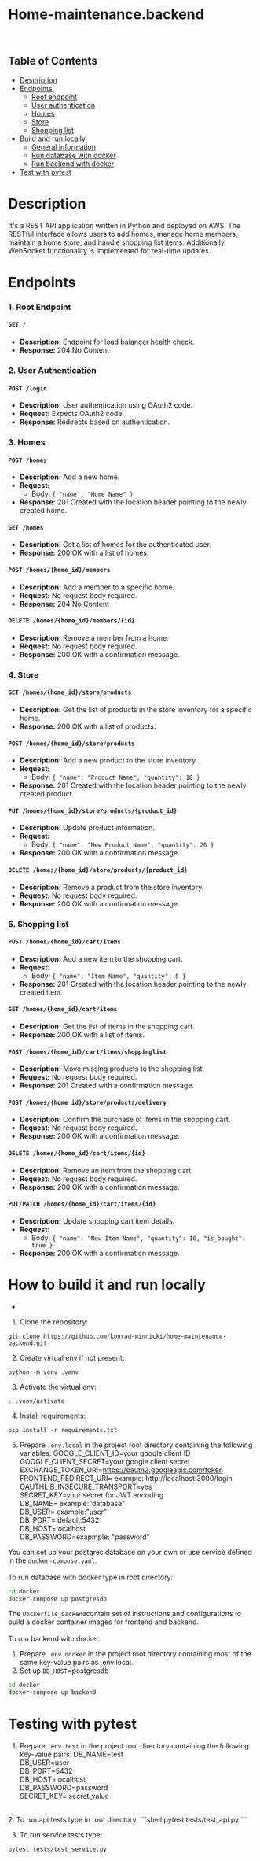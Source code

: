 <!-- omit in toc -->
# Home-maintenance.backend
<br>

<!-- omit in toc -->
## Table of Contents
- [Description](#description)
- [Endpoints](#endpoints)
  - [Root endpoint](#1-root-endpoint)
  - [User authentication](#2-user-authentication)
  - [Homes](#3-homes)
  - [Store](#4-store)
  - [Shopping list](#5-shopping-list)
- [Build and run locally](#how-to-build-it-and-run-locally)
  - [General information](#prepare)
  - [Run database with docker](#run_db_with_docker)
  - [Run backend with docker](#run_backend_with_docker)
- [Test with pytest](#testing-with-pytest)





# Description
It's a REST API application written in Python and deployed on AWS.
The RESTful interface allows users to 
add homes, manage home members, maintain a home store, 
and handle shopping list items. 
Additionally, WebSocket functionality is implemented 
for real-time updates.
<br>

# Endpoints
### 1. Root Endpoint

#### `GET /`

- **Description:** Endpoint for load balancer health check.
- **Response:** 204 No Content

### 2. User Authentication

#### `POST /login`

- **Description:** User authentication using OAuth2 code.
- **Request:** Expects OAuth2 code.
- **Response:** Redirects based on authentication.

### 3. Homes

#### `POST /homes`

- **Description:** Add a new home.
- **Request:**
  - Body: `{ "name": "Home Name" }`
- **Response:** 201 Created with the location header pointing to the newly created home.

#### `GET /homes`

- **Description:** Get a list of homes for the authenticated user.
- **Response:** 200 OK with a list of homes.

#### `POST /homes/{home_id}/members`

- **Description:** Add a member to a specific home.
- **Request:** No request body required.
- **Response:** 204 No Content

#### `DELETE /homes/{home_id}/members/{id}`

- **Description:** Remove a member from a home.
- **Request:** No request body required.
- **Response:** 200 OK with a confirmation message.

### 4. Store

#### `GET /homes/{home_id}/store/products`

- **Description:** Get the list of products in the store inventory for a specific home.
- **Response:** 200 OK with a list of products.

#### `POST /homes/{home_id}/store/products`

- **Description:** Add a new product to the store inventory.
- **Request:**
  - Body: `{ "name": "Product Name", "quantity": 10 }`
- **Response:** 201 Created with the location header pointing to the newly created product.

#### `PUT /homes/{home_id}/store/products/{product_id}`

- **Description:** Update product information.
- **Request:**
  - Body: `{ "name": "New Product Name", "quantity": 20 }`
- **Response:** 200 OK with a confirmation message.

#### `DELETE /homes/{home_id}/store/products/{product_id}`

- **Description:** Remove a product from the store inventory.
- **Request:** No request body required.
- **Response:** 200 OK with a confirmation message.

### 5. Shopping list

#### `POST /homes/{home_id}/cart/items`

- **Description:** Add a new item to the shopping cart.
- **Request:**
  - Body: `{ "name": "Item Name", "quantity": 5 }`
- **Response:** 201 Created with the location header pointing to the newly created item.

#### `GET /homes/{home_id}/cart/items`

- **Description:** Get the list of items in the shopping cart.
- **Response:** 200 OK with a list of items.

#### `POST /homes/{home_id}/cart/items/shoppinglist`

- **Description:** Move missing products to the shopping list.
- **Request:** No request body required.
- **Response:** 201 Created with a confirmation message.

#### `POST /homes/{home_id}/store/products/delivery`

- **Description:** Confirm the purchase of items in the shopping cart.
- **Request:** No request body required.
- **Response:** 200 OK with a confirmation message.

#### `DELETE /homes/{home_id}/cart/items/{id}`

- **Description:** Remove an item from the shopping cart.
- **Request:** No request body required.
- **Response:** 200 OK with a confirmation message.

#### `PUT/PATCH /homes/{home_id}/cart/items/{id}`

- **Description:** Update shopping cart item details.
- **Request:**
  - Body: `{ "name": "New Item Name", "quantity": 10, "is_bought": true }`
- **Response:** 200 OK with a confirmation message.



# How to build it and run locally

- <a id="prepare"></a>
1. Clone the repository:

```shell
git clone https://github.com/konrad-winnicki/home-maintenance-backend.git
```
2. Create virtual env if not present:

```shell
python -m venv .venv
```

3. Activate the virtual env:

```shell
. .venv/activate
```

4. Install requirements:

```shell
pip install -r requirements.txt
```

5. Prepare `.env.local` in the project root directory containing the following variables:
GOOGLE_CLIENT_ID=your google client ID </br>
GOOGLE_CLIENT_SECRET=your google client secret </br>
EXCHANGE_TOKEN_URI=https://oauth2.googleapis.com/token </br>
FRONTEND_REDIRECT_URI=  example: http://localhost:3000/login </br>
OAUTHLIB_INSECURE_TRANSPORT=yes </br>
SECRET_KEY=your secret for JWT encoding </br>
DB_NAME= example:"database" </br>
DB_USER= example:"user" </br>
DB_PORT= default:5432 </br>
DB_HOST=localhost</br>
DB_PASSWORD=exapmple: "password" </br>

You can set up your postgres database on your own or use service defined in the `docker-compose.yaml`.</br>
</br>
To run <a id="run_db_with_docker"></a>database with docker type in root directory: 
```bash
cd docker
docker-compose up postgresdb
```

The `Dockerfile_backend`contain set of instructions and configurations to build a docker container images for frontend and backend.</br>
</br>
To run <a id="run_backend_with_docker"></a>backend with docker:
1. Prepare `.env.docker` in the project root directory containing most of the same key-value pairs as .env.local.
2. Set up `DB_HOST`=postgresdb
```bash
cd docker
docker-compose up backend
```

# Testing with pytest
1. Prepare `.env.test` in the project root directory containing the following key-value pairs:
DB_NAME=test </br>
DB_USER=user </br>
DB_PORT=5432 </br>
DB_HOST=localhost </br>
DB_PASSWORD=password </br>
SECRET_KEY= secret_value </br>
</br>
2. To run api tests type in root directory:
```shell
pytest tests/test_api.py
```


3. To run service tests type:
```shell
pytest tests/test_service.py
```


